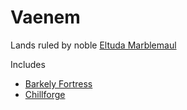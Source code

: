# Vaenem

Lands ruled by noble [Eltuda Marblemaul](../characters/eltuda-marblemaul.md)

Includes
- [Barkely Fortress](./barkely_fortress.md)
- [Chillforge](./chillforge.md)

